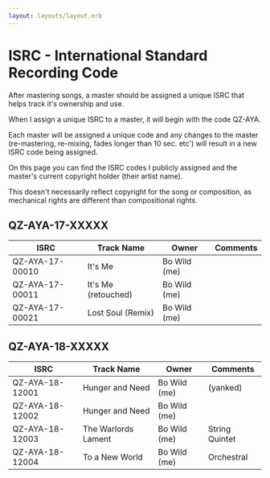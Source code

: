 ```yaml
---
layout: layouts/layout.erb
---
```

# ISRC - International Standard Recording Code

After mastering songs, a master should be assigned a unique ISRC that helps track it's ownership and use.

When I assign a unique ISRC to a master, it will begin with the code QZ-AYA.

Each master will be assigned a unique code and any changes to the master (re-mastering, re-mixing, fades longer than 10 sec. etc') will result in a new ISRC code being assigned.

On this page you can find the ISRC codes I publicly assigned and the master's current copyright holder (their artist name).

This doesn't necessarily reflect copyright for the song or composition, as mechanical rights are different than compositional rights.

## QZ-AYA-17-XXXXX

|    **ISRC**     |      **Track Name**      |       **Owner**       |      **Comments**     |
|-----------------|--------------------------|-----------------------|-----------------------|
| QZ-AYA-17-00010 | It's Me                  | Bo Wild (me)          |                       |
| QZ-AYA-17-00011 | It's Me (retouched)      | Bo Wild (me)          |                       |
| QZ-AYA-17-00021 | Lost Soul (Remix)        | Bo Wild (me)          |                       |

## QZ-AYA-18-XXXXX

|    **ISRC**     |      **Track Name**      |       **Owner**       |      **Comments**     |
|-----------------|--------------------------|-----------------------|-----------------------|
| QZ-AYA-18-12001 | Hunger and Need          | Bo Wild (me)          |      (yanked)         |
| QZ-AYA-18-12002 | Hunger and Need          | Bo Wild (me)          |                       |
| QZ-AYA-18-12003 | The Warlords Lament      | Bo Wild (me)          |    String Quintet     |
| QZ-AYA-18-12004 | To a New World           | Bo Wild (me)          |      Orchestral       |
